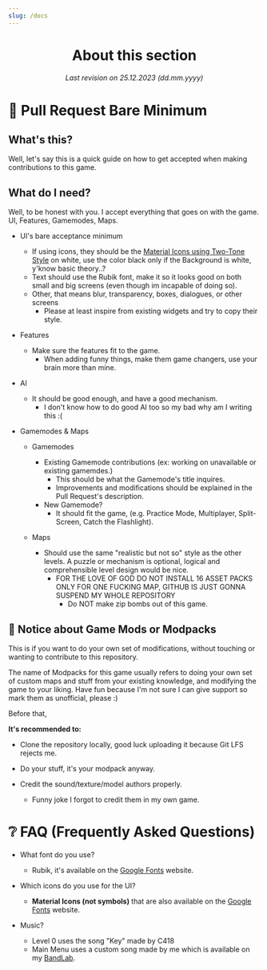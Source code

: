 ```yaml
---
slug: /docs
---
```



<div align="center">

# About this section
###### Last revision on 25.12.2023 (dd.mm.yyyy)
</div>

# 📝 Pull Request Bare Minimum

## What's this?

Well, let's say this is a quick guide on how to get accepted when making contributions to this game.

## What do I need?

Well, to be honest with you. I accept everything that goes on with the game. UI, Features, Gamemodes, Maps.

* UI's bare acceptance minimum
    * If using icons, they should be the [Material Icons using Two-Tone Style](https://fonts.google.com/icons?icon.style=Two+tone&icon.set=Material+Icons) on white, use the color black only if the Background is white, y'know basic theory..?
    * Text should use the Rubik font, make it so it looks good on both small and big screens (even though im incapable of doing so).
    * Other, that means blur, transparency, boxes, dialogues, or other screens
        * Please at least inspire from existing widgets and try to copy their style.

* Features
    * Make sure the features fit to the game.
        * When adding funny things, make them game changers, use your brain more than mine.
    

* AI
    * It should be good enough, and have a good mechanism.
        * I don't know how to do good AI too so my bad why am I writing this :(

* Gamemodes & Maps
    * Gamemodes
        * Existing Gamemode contributions (ex: working on unavailable or existing gamemdes.)
            * This should be what the Gamemode's title inquires.
            * Improvements and modifications should be explained in the Pull Request's description.
        * New Gamemode?
            * It should fit the game, (e.g. Practice Mode, Multiplayer, Split-Screen, Catch the Flashlight).
    
    * Maps
        * Should use the same "realistic but not so" style as the other levels. A puzzle or mechanism is optional, logical and comprehensible level design would be nice.
            * FOR THE LOVE OF GOD DO NOT INSTALL 16 ASSET PACKS ONLY FOR ONE FUCKING MAP, GITHUB IS JUST GONNA SUSPEND MY WHOLE REPOSITORY
                * Do NOT make zip bombs out of this game.


## 🔧 Notice about Game Mods or Modpacks

This is if you want to do your own set of modifications, without touching or wanting to contribute to this repository.

The name of Modpacks for this game usually refers to doing your own set of custom maps and stuff from your existing knowledge, and modifying the game to your liking. Have fun because I'm not sure I can give support so mark them as unofficial, please :)

Before that,

**It's recommended to:**
* Clone the repository locally, good luck uploading it because Git LFS rejects me.

* Do your stuff, it's your modpack anyway.

* Credit the sound/texture/model authors properly.
    * Funny joke I forgot to credit them in my own game.



# ❔ FAQ (Frequently Asked Questions)

* What font do you use?
    * Rubik, it's available on the [Google Fonts](https://fonts.google.com) website.

* Which icons do you use for the UI?
    * **Material Icons (not symbols)** that are also available on the [Google Fonts](https://fonts.google.com) website.

* Music?

    * Level 0 uses the song "Key" made by C418
    * Main Menu uses a custom song made by me which is available on my [BandLab](https://www.bandlab.com/dabardibid/albums/f27d5d47-02c5-ed11-a8e0-00224844f6cb).


